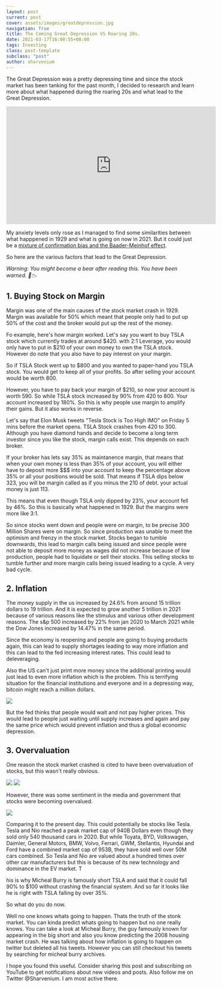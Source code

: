 ```yaml
---
layout: post
current: post
cover: assets/images/greatdepression.jpg
navigation: True
title: The Coming Great Depression VS Roaring 20s.
date: 2021-03-17T16:00:55+08:00
tags: Investing
class: post-template
subclass: "post"
author: sharvenium
---
```


The Great Depression was a pretty depressing time and since the stock market has been tanking for the past month, I decided to research and learn more about what happened during the roaring 20s and what lead to the Great Depression. 

<iframe width="560" height="315" src="https://www.youtube.com/embed/KIJ9-j_IJFU" frameborder="0" allow="accelerometer; autoplay; clipboard-write; encrypted-media; gyroscope; picture-in-picture" allowfullscreen></iframe>

My anxiety levels only rose as I managed to find some similarities between what happpened in 1929 and what is going on now in 2021. But it could just be a [mixture of confirmation bias and the Baader-Meinhof effect](https://twitter.com/Sharvenium/status/1371081724080234502).

So here are the various factors that lead to the Great Depression. 

*Warning: You might become a bear after reading this. You have been warned. 🐻📉*


## 1. Buying Stock on Margin

Margin was one of the main causes of the stock market crash in 1929. Margin was available for 50% which meant that people only had to put up 50% of the cost and the broker would put up the rest of the money. 

Fo example, here's how margin worked. Let's say you want to buy TSLA stock which currently trades at around $420. with 2:1 Leverage, you would only have to put in  $210 of your own money to own the TSLA stock. However do note that you also have to pay interest on your margin.

So if TSLA Stock went up to $800 and you wanted to paper-hand you TSLA stock. You would get to keep all of your profits. So after selling your account would be worth 800. 
 
However, you have to pay back your margin of $210, so now your account is worth 590. So while TSLA stock increased by 90% from 420 to 800. Your account increased by 180%. So this is why people use margin to amplify their gains. But it also works in reverse.

Let's say that Elon Musk tweets "Tesla Stock is Too High IMO" on Friday 5 mins before the market opens. TSLA Stock crashes from 420 to 300. Although you have diamond hands and decide to become a long term investor since you like the stock, margin calls exist. This depends on each broker. 
 
If your broker has lets say 35% as maintanence margin, that means that when your own money is less than 35% of your account, you will either have to deposit more $$$ into your account to keep the percentage above 35% or all your positions would be sold. That means if TSLA dips below 323, you will be margin called as if you minus the 210 of debt. your actual money is just 113. 
 
This means that even though TSLA only dipped by 23%, your account fell by 46%. So this is basically what happened in 1929. But the margins were more like 3:1.

So since stocks went down and people were on margin, to be precise 300 Million Shares were on margin. So since production was unable to meet the optimism and frenzy in the stock market. Stocks began to tumble downwards, this lead to margin calls being issued and since people were not able to deposit more money as wages did not increase because of low production, people had to liquidate or sell their stocks. This selling stocks to tumble further and more margin calls being issued leading to a cycle. A very bad cycle. 

## 2. Inflation

The money supply in the us increased by 24.6% from around 15 trillion dollars to 19 trillion. And it is expected to grow another 5 trillion in 2021 because of various reasons like the stimulus and various other development reasons. The s&p 500 increased by 22% from jan 2020 to March 2021 while the Dow Jones increased by 14.47% in the same period.

Since the economy is reopening and people are going to buying products again, this can lead to supply shortages leading to way more inflation and this can lead to the fed increasing interest rates. This could lead to deleveraging. 

Also the US can't just print more money since the additional printing would just lead to even more inflation which is the problem. This is terrifying situation for the financial institutions and everyone and in a depressing way, bitcoin might reach a million dollars.

<img src="{{site.baseurl}}/assets/images/gdcrowds.jpg">

But the fed thinks that people would wait and not pay higher prices. This would lead to people just waiting until supply increases and again and pay the same price which would prevent inflation and thus a global economic depression.

## 3. Overvaluation

One reason the stock market crashed is cited to have been overvaluation of stocks, but this wasn't really obvious. 

<img src="{{site.baseurl}}/assets/images/gd1.png">

<img src="{{site.baseurl}}/assets/images/gd2.png">

However, there was some sentiment in the media and government that stocks were becoming overvalued. 

<img src="{{site.baseurl}}/assets/images/gd3.png">

Comparing it to the present day. This could potentially be stocks like Tesla. Tesla and Nio reached a peak market cap of 940B Dollars even though they sold only 540 thousand cars in 2020.  But while Toyata, BYD, Volkswagen, Daimler, General Motors, BMW, Volvo, Ferrari, GWM, Stellantis, Hyundai and Ford have a combined market cap of 953B, they have sold well over 50M cars combined. So Tesla and Nio are valued about a hundred times over other car manufacturers but this is because of its new technology and dominance in the EV market. T

his is why Micheal Burry is famously short TSLA and said that it could fall 90% to $100 without crashing the financial system. And so far it looks like he is right with TSLA falling by over 35%.

So what do you do now. 

Well no one knows whats going to happen. Thats the truth of the stonk market. You can kinda predict whats going to happen but no one really knows. You can take a look at Micheal Burry, the guy famously known for appearing in the big short and also you know predicting the 2008 housing market crash. He was talking about how inflation is going to happen on twitter but deleted all his tweets. However you can still checkout his tweets by searching for micheal burry archives.

I hope you found this useful. Consider sharing this post and subscribing on YouTube to get notifications about new videos and posts. Also follow me on Twitter @Sharvenium. I am most active there. 